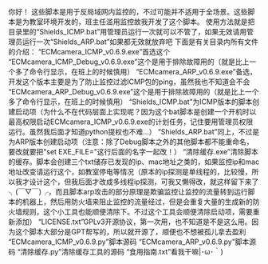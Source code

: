 你好！
这些脚本是用于反局域网内监控的，不过可能并不适用于全场景。这些脚本是为教室环境开发的，班主任滥用监控故我开发了这个脚本。
使用方法就是把目录里的“Shields_ICMP.bat”用管理员运行一次就可以不管了，如果无效请用管理员运行一次“Shields_ARP.bat”如果都无效就放弃吧
下面是有关目录内所有文件的介绍：
“ECMcamera_ICMP_v0.6.9.exe”首选这个
“ECMcamera_ICMP_Debug_v0.6.9.exe”这个是用于排除故障用的（就是比上一个多了命令行显示，在班上的时候慎用）
“ECMcamera_ARP_v0.6.9.exe”备选，开发这个版本主要是为了防止监控过滤ICMP包的ping，虽然我也不知道会不会
“ECMcamera_ARP_Debug_v0.6.9.exe”这个是用于排除故障用的（就是比上一个多了命令行显示，在班上的时候慎用）
“Shields_ICMP.bat”为ICMP版本的脚本创建启动项（为什么不在代码层面上实现呢？因为这个bat脚本是创建一个开机时以最高权限启动ECMcamera_ICMP_v0.6.9.exe的计划任务，记住要用管理员权限运行。虽然我后面才知道python提权也不难...）
“Shields_ARP.bat”同上，不过是为ARP版本创建启动项（注意：除了Debug脚本之外的其他脚本都不能重命名，要改就要把"set EXE_FILE="这行后面的名字一起改！）
“清除缓存.exe”清除脚本的缓存。脚本会创建三个txt储存已发现的ip、mac地址之类的，如果监控ip和mac地址改变请运行这个，如教室停电等情况（原本的ip探测是单线程的，比较慢，所以我才设计这个，但我后面才改成多线程ip探测，可我又懒得改，就这样留下来了╮(￣▽￣)╭，而且脚本arp攻击的部分原理是欺骗监控让监控的流量转到运行脚本的机器上，然后用防火墙来阻止监控的流量经过，但是会重复大量的生成新的防火墙规则，这个小工具也能顺便清除下。不过这个工具会顺便清除启动项，需要重新添加）
“LICENSE.txt”GPLv3开源协议，第一次用，也不知道是不是这么用。因为这个脚本大部分是GPT帮写的，所以就开源了，顺便也不想被孤儿拿去盈利
“ECMcamera_ICMP_v0.6.9.py”脚本源码
“ECMcamera_ARP_v0.6.9.py”脚本源码
“清除缓存.py”清除缓存工具的源码
“食用指南.txt”看我干嘛|･ω･｀)
